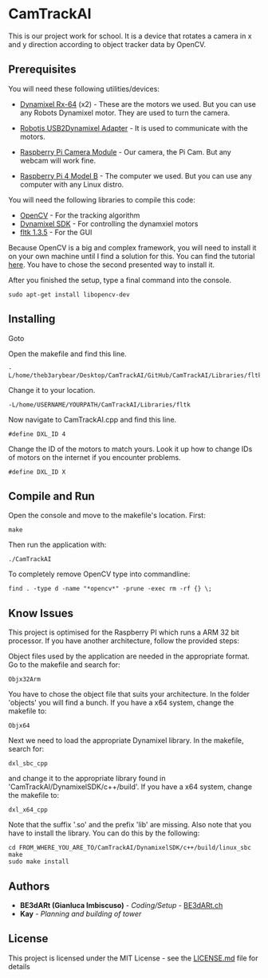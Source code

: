 # CamTrackAI

This is our project work for school. It is a device that rotates a camera in x and y direction according to object tracker data by OpenCV.

## Prerequisites

You will need these following utilities/devices:

* [Dynamixel Rx-64](http://www.robotis.us/dynamixel-rx-64-hn05-n101/) (x2) - These are the motors we used. But you can use any Robots Dynamixel motor. They are used to turn the camera.
* [Robotis USB2Dynamixel Adapter](https://www.trossenrobotics.com/robotis-bioloid-usb2dynamixel.aspx) - It is used to communicate with the motors.

* [Raspberry Pi Camera Module](https://projects.raspberrypi.org/en/projects/getting-started-with-picamera) - Our camera, the Pi Cam. But any webcam will work fine.
* [Raspberry Pi 4 Model B](https://www.pishop.us/product/raspberry-pi-4-model-b-4gb/) - The computer we used. But you can use any computer with any Linux distro.

You will need the following libraries to compile this code:

* [OpenCV](https://opencv.org/releases/) - For the tracking algorithm
* [Dynamixel SDK](https://github.com/ROBOTIS-GIT/DynamixelSDK) - For controlling the dynamxiel motors
* [fltk 1.3.5](https://www.fltk.org/software.php) - For the GUI

Because OpenCV is a big and complex framework, you will need to install it on your own machine until I find a solution for this. You can find the tutorial [here](https://linuxize.com/post/how-to-install-opencv-on-ubuntu-18-04/). You have to chose the second presented way to install it.

After you finished the setup, type a final command into the console.

```
sudo apt-get install libopencv-dev
```

## Installing

Goto

Open the makefile and find this line.

```
-L/home/theb3arybear/Desktop/CamTrackAI/GitHub/CamTrackAI/Libraries/fltk
```

Change it to your location.

```
-L/home/USERNAME/YOURPATH/CamTrackAI/Libraries/fltk
```

Now navigate to CamTrackAI.cpp and find this line.

```
#define DXL_ID 4
```

Change the ID of the motors to match yours. Look it up how to change IDs of motors on the internet if you encounter problems.

```
#define DXL_ID X
```

## Compile and Run

Open the console and move to the makefile's location. First:

```
make
```

Then run the application with:

```
./CamTrackAI
```

To completely remove OpenCV type into commandline:

```
find . -type d -name "*opencv*" -prune -exec rm -rf {} \;
```


## Know Issues
This project is optimised for the Raspberry PI which runs a ARM 32 bit processor. If you have another architecture, follow the provided steps:

Object files used by the application are needed in the appropriate format. Go to the makefile and search for:

```
Objx32Arm
```

You have to chose the object file that suits your architecture. In the folder 'objects' you will find a bunch. If you have a x64 system, change the makefile to:

```
Objx64
```

Next we need to load the appropriate Dynamixel library. In the makefile, search for:

```
dxl_sbc_cpp
```

and change it to the appropriate library found in 'CamTrackAI/DynamixelSDK/c++/build'. If you have a x64 system, change the makefile to:

```
dxl_x64_cpp
```

Note that the suffix '.so' and the prefix 'lib' are missing. Also note that you have to install the library. You can do this by the following:

```
cd FROM_WHERE_YOU_ARE_TO/CamTrackAI/DynamixelSDK/c++/build/linux_sbc
make
sudo make install
```

## Authors

* **BE3dARt (Gianluca Imbiscuso)** - *Coding/Setup* - [BE3dARt.ch](https://be3dart.ch/)
* **Kay** - *Planning and building of tower*

## License

This project is licensed under the MIT License - see the [LICENSE.md](LICENSE.md) file for details
